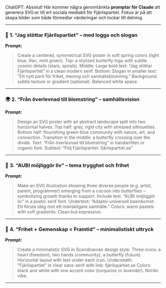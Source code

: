 ChatGPT:
Absolut! Här kommer några genomtänkta **promptar för Claude** att generera SVG\:er till ert sociala mediakit för Fjärilspartiet. Fokus är på att skapa bilder som både förmedlar värderingar och lockar till delning.

---

### 🦋 **1. “Jag stöttar Fjärilspartiet” – med logga och slogan**

**Prompt:**

> Create a centered, symmetrical SVG poster in soft spring colors (light blue, lilac, mint green).
> Top: a stylized butterfly logo with subtle cosmic details (stars, spirals).
> Middle: Large bold text: “Jag stöttar Fjärilspartiet” in a clean modern serif.
> Bottom: Slogan in smaller text: “Ett nytt parti för frihet, mening och samhällsblomning.”
> Background: subtle texture or gradient (optional). Balanced white space.

---

### 🌍 **2. “Från överlevnad till blomstring” – samhällsvision**

**Prompt:**

> Design an SVG poster with an abstract landscape split into two horizontal halves.
> Top half: grey, rigid city with stressed silhouettes.
> Bottom half: flourishing green-blue community with nature, art, and connection.
> Transition in the middle: a butterfly crossing over the divide.
> Text: “Från överlevnad till blomstring” in handwritten or organic font.
> Subtext: “Följ Fjärilspartiet. fjärilspartiet.se”

---

### 🧡 **3. “AUBI möjliggör liv” – tema trygghet och frihet**

**Prompt:**

> Make an SVG illustration showing three diverse people (e.g. artist, parent, programmer)
> emerging from a cocoon into butterflies – symbolizing growth thanks to support.
> Include text: “AUBI möjliggör liv” in a poetic serif font.
> Undertext: “Adaptiv universell basinkomst. Ett första steg mot ett mänskligare samhälle.”
> Colors: warm pastels with soft gradients. Clean but expressive.

---

### 🤝 **4. “Frihet + Gemenskap = Framtid” – minimalistiskt uttryck**

**Prompt:**

> Create a minimalistic SVG in Scandinavian design style.
> Three icons: a heart (freedom), two hands (community), a butterfly (future).
> Horizontal layout with text under each icon.
> Underneath: “Fjärilspartiet” in clear sans-serif with link: fjärilspartiet.se
> Colors: black and white with one accent color (turquoise or lavender). Nordic vibe.

---

